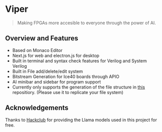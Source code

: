 # Viper
> Making FPGAs more accesible to everyone through the power of AI.
## Overview and Features
* Based on Monaco Editor
* Next.js for web and electron.js for desktop
* Built in terminal and syntax check features for Verilog and System Verilog
* Built in File add/delete/edit system
* Bitstream Generation for Ice40 boards through APIO
* AI minibar and sidebar for program support
* Currently only supports the generation of the file structure in [this](https://github.com/mjoldfield/ice40-blinky) repositiory. (Please use it to replicate your file system)
## Acknowledgements 
Thanks to [Hackclub](hackclub.com) for providing the Llama models used in this project for free. 

